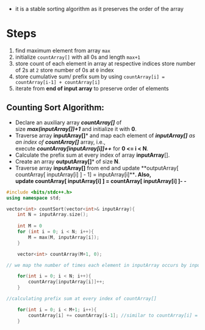 - it is a stable sorting algorithm as it preserves the order of the array

# Steps
1. find maximum element from array `max` 
2. initialize `countArray[]` with all 0s and length `max+1`
3. store count of each element in array at respective indices
	   store number of 2s at `2`
	   store number of 0s at `0` index
4. store cumulative sum/ prefix sum by using `countArray[i] = countArray[i-1] + countArray[i]`
5. iterate from **end of input array** to preserve order of elements

## Counting Sort Algorithm:
- Declare an auxiliary array ***countArray[]*** of size ***max(inputArray[])+1*** and initialize it with ****0****.
- Traverse array **inputArray[]*** and map each element of ***inputArray[]** as an index of **countArray[]*** array, i.e., execute ***countArray[inputArray[i]]++*** for **0 <= i < N**.
- Calculate the prefix sum at every index of array **inputArray**[].
- Create an array **outputArray[]*** of size **N**.
- Traverse array **inputArray[]** from end and update **outputArray[ countArray[ inputArray[i] ] - 1] = inputArray[i]****. Also, update **countArray[ inputArray[i] ] = countArray[ inputArray[i] ]- -**** 

```cpp
#include <bits/stdc++.h>
using namespace std;

vector<int> countSort(vector<int>& inputArray){
	int N = inputArray.size();
	
	int M = 0
	for (int i = 0; i < N; i++){
		M = max(M, inputArray[i]);
	}

	vector<int> countArray(M+1, 0);

// we map the number of times each element in inputArray occurs by inputting that into countArray as the index and incrementing that using ++

	for(int i = 0; i < N; i++){
		countArray[inputArray[i]]++;
	}

//calculating prefix sum at every index of countArray[]

	for(int i = 0; i < M+1; i++){
		countArray[i] += countArray[i-1]; //similar to countArray[i] = countArray[i] + countArray[i-1];
	}

	



```